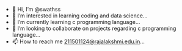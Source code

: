 - 👋 Hi, I’m @swathss
- 👀 I’m interested in learning coding and data science...
- 🌱 I’m currently learning c programming language...
- 💞️ I’m looking to collaborate on projects regarding c programming language...
- 📫 How to reach me 211501124@rajalakshmi.edu.in...

<!---
swathss/swathss is a ✨ special ✨ repository because its `README.md` (this file) appears on your GitHub profile.
You can click the Preview link to take a look at your changes.
--->
